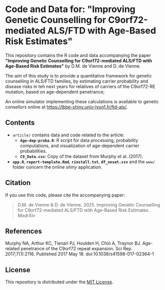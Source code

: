 
# Code and Data for: "Improving Genetic Counselling for C9orf72-mediated ALS/FTD with Age-Based Risk Estimates"

This repository contains the R code and data accompanying the paper **"Improving Genetic Counselling for C9orf72-mediated ALS/FTD with Age-Based Risk Estimates"** by D.M. de Vienne and D. de Vienne. 

The aim of this study is to provide a quantitative framework for genetic counselling in ALS/FTD families, by estimating carrier probability and disease risks in teh next years for relatives of carriers of the C9orf72-RE mutation, based on age-dependent penetrance; 

An online simulator implementing these calculations is available to genetic consellors online at https://lbbe-shiny.univ-lyon1.fr/ftd-als/.

## Contents

- `article/` contains data and code related to the article: 
  - **`Age-dep-proba.R`**: R script for data processing, probability computations, and visualization of age-dependent carrier probabilities.
  - **`C9_Data.csv`**: Copy of the dataset from Murphy et al. (2017).
- **`app.R`**, **`report-template.Rmd`**, **`rinstall.txt`**, **`df_onset.csv`** and the `www/` folder concern the online *shiny* application. 

## Citation

If you use this code, please cite the accompanying paper:

> D.M. de Vienne & D. de Vienne. 2025. Improving Genetic Counselling for C9orf72-mediated ALS/FTD with Age-Based Risk Estimates. *MedrXiv*
>  

## References

Murphy NA, Arthur KC, Tienari PJ, Houlden H, Chiò A, Traynor BJ. Age-related penetrance of the C9orf72 repeat expansion. Sci Rep. 2017;7(1):2116. Published 2017 May 18. doi:10.1038/s41598-017-02364-1

## License

This repository is distributed under the [MIT License](LICENSE).